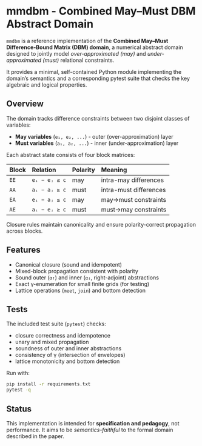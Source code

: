 # mmdbm - Combined May–Must DBM Abstract Domain

`mmdbm` is a reference implementation of the **Combined May–Must Difference-Bound Matrix (DBM) domain**, a numerical abstract domain designed to jointly model *over-approximated (may)* and *under-approximated (must)* relational constraints.

It provides a minimal, self-contained Python module implementing the domain’s semantics and a corresponding pytest suite that checks the key algebraic and logical properties.

## Overview

The domain tracks difference constraints between two disjoint classes of variables:

* **May variables** (`e₁, e₂, ...`) - outer (over-approximation) layer
* **Must variables** (`a₁, a₂, ...`) - inner (under-approximation) layer

Each abstract state consists of four block matrices:

| Block | Relation      | Polarity | Meaning                |
| :---- | :------------ | :------- | :--------------------- |
| `EE`  | `eᵢ − eⱼ ≤ c` | may      | intra-may differences  |
| `AA`  | `aᵢ − aⱼ ≥ c` | must     | intra-must differences |
| `EA`  | `eᵢ − aⱼ ≤ c` | may      | may→must constraints   |
| `AE`  | `aᵢ − eⱼ ≥ c` | must     | must→may constraints   |

Closure rules maintain canonicality and ensure polarity-correct propagation across blocks.

## Features

* Canonical closure (sound and idempotent)
* Mixed-block propagation consistent with polarity
* Sound outer (`α↑`) and inner (`α↓`, right-adjoint) abstractions
* Exact γ-enumeration for small finite grids (for testing)
* Lattice operations (`meet`, `join`) and bottom detection

## Tests

The included test suite (`pytest`) checks:

* closure correctness and idempotence
* unary and mixed propagation
* soundness of outer and inner abstractions
* consistency of γ (intersection of envelopes)
* lattice monotonicity and bottom detection

Run with:

```bash
pip install -r requirements.txt
pytest -q
```

## Status

This implementation is intended for **specification and pedagogy**, not performance.
It aims to be *semantics-faithful* to the formal domain described in the paper.